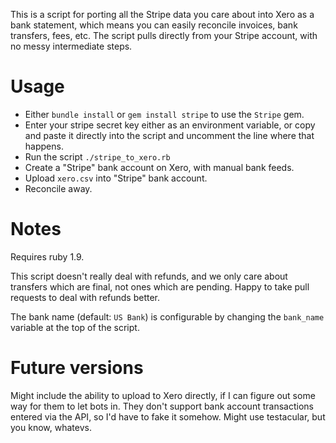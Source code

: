 This is a script for porting all the Stripe data you care about into Xero as a bank statement, which means you can easily reconcile invoices, bank transfers, fees, etc. The script pulls directly from your Stripe account, with no messy intermediate steps.

# Usage

- Either `bundle install` or `gem install stripe` to use the `Stripe` gem.
- Enter your stripe secret key either as an environment variable, or copy and paste it directly into the script and uncomment the line where that happens.
- Run the script `./stripe_to_xero.rb`
- Create a "Stripe" bank account on Xero, with manual bank feeds.
- Upload `xero.csv` into "Stripe" bank account.
- Reconcile away.

# Notes

Requires ruby 1.9.

This script doesn't really deal with refunds, and we only care about transfers which are final, not ones which are pending. Happy to take pull requests to deal with refunds better.

The bank name (default: `US Bank`) is configurable by changing the `bank_name` variable at the top of the script.

# Future versions

Might include the ability to upload to Xero directly, if I can figure out some way for them to let bots in. They don't support bank account transactions entered via the API, so I'd have to fake it somehow. Might use testacular, but you know, whatevs.
